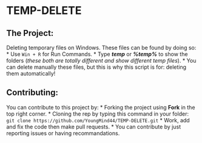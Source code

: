 # TEMP-DELETE

## The Project:
Deleting temporary files on Windows. These files can be found by doing so:
         * Use `Win + R` for Run Commands.
         * Type ***temp*** or ***%temp%*** to show the folders (*these both are totally different and show different temp files*).
         * You can delete manually these files, but this is why this script is for: deleting them automatically!
         
## Contributing:
You can contribute to this project by:
    * Forking the project using **Fork** in the top right corner.
    * Cloning the rep by typing this command in your folder:
              `git clone https://github.com/YoungMind44/TEMP-DELETE.git`
    * Work, add and fix the code then make pull requests.
    * You can contribute by just reporting issues or having recommandations.
        
        
